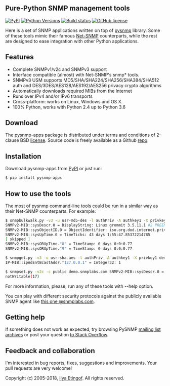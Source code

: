 
Pure-Python SNMP management tools
---------------------------------

[![PyPI](https://img.shields.io/pypi/v/pysnmp-apps.svg?maxAge=2592000)](https://pypi.python.org/pypi/pysnmp-apps)
[![Python Versions](https://img.shields.io/pypi/pyversions/pysnmp-apps.svg)](https://pypi.python.org/pypi/pysnmp-apps/)
[![Build status](https://travis-ci.org/etingof/pysnmp-apps.svg?branch=master)](https://secure.travis-ci.org/etingof/pysnmp-apps)
[![GitHub license](https://img.shields.io/badge/license-BSD-blue.svg)](https://raw.githubusercontent.com/etingof/pysnmp-apps/master/LICENSE.txt)

Here is a set of SNMP applications written on top of
[pysnmp](http://snmplabs.com/pysnmp/) library. Some of these tools mimic
their famous [Net-SNMP](http://sourceforge.net/projects/net-snmp/)
counterparts, while the rest are designed to ease integration with
other Python applications.

Features
--------

* Complete SNMPv1/v2c and SNMPv3 support
* Interface compatible (almost) with Net-SNMP's snmp\* tools.
* SNMPv3 USM supports MD5/SHA/SHA224/SHA256/SHA384/SHA512 auth and
  DES/3DES/AES128/AES192/AES256 privacy crypto algorithms
* Automatically downloads required MIBs from the Internet
* Runs over IPv4 and/or IPv6 transports
* Cross-platform: works on Linux, Windows and OS X.
* 100% Python, works with Python 2.4 up to Python 3.6

Download
--------

The pysnmp-apps package is distributed under terms and conditions of 2-clause
BSD [license](http://snmplabs.com/pysnmp/license.html). Source code is freely
available as a Github [repo](https://github.com/etingof/pysnmp-apps).

Installation
------------

Download pysnmp-apps from [PyPI](https://pypi.python.org/pypi/pysnmp-apps) or just run:

```bash
$ pip install pysnmp-apps
```

How to use the tools
--------------------

The most of pysnmp command-line tools could be run in a similar way as 
their Net-SNMP counterparts. For example:

```bash
$ snmpbulkwalk.py -v3 -u usr-md5-des -l authPriv -A authkey1 -X privkey1 demo.snmplabs.com system
SNMPv2-MIB::sysDescr.0 = DisplayString: Linux grommit 3.5.11.1 #2 PREEMPT Tue Mar 1 14:03:24 MSD 2016 i686 unknown unknown GNU/Linux
SNMPv2-MIB::sysObjectID.0 = ObjectIdentifier: iso.org.dod.internet.private.enterprises.8072.3.2.101.3.6.1.4.1.8072.3.2.10
SNMPv2-MIB::sysUpTime.0 = TimeTicks: 43 days 1:55:47.85372214785
[ skipped ]
SNMPv2-MIB::sysORUpTime."8" = TimeStamp: 0 days 0:0:0.77
SNMPv2-MIB::sysORUpTime."9" = TimeStamp: 0 days 0:0:0.77

$ snmpget.py -v3 -u usr-sha-aes -l authPriv -A authkey1 -X privkey1 demo.snmplabs.com IP-MIB::ipAdEntBcastAddr.\"127.0.0.1\"
IP-MIB::ipAdEntBcastAddr."127.0.0.1" = Integer32: 1

$ snmpset.py -v2c -c public demo.snmplabs.com SNMPv2-MIB::sysDescr.0 = my-new-descr
notWritable(17)
```

For more information, please, run any of these tools with --help option.

You can play with different security protocols against the publicly available SNMP
agent like [this one @snmplabs.com](http://snmplabs.com/snmpsim/public-snmp-agent-simulator.html>).

Getting help
------------

If something does not work as expected, try browsing PySNMP
[mailing list archives](http://sourceforge.net/mail/?group_id=14735) or post
your question [to Stack Overflow](http://stackoverflow.com/questions/ask).

Feedback and collaboration
--------------------------

I'm interested in bug reports, fixes, suggestions and improvements. Your
pull requests are very welcome!

Copyright (c) 2005-2018, [Ilya Etingof](mailto:etingof@gmail.com). All rights reserved.

